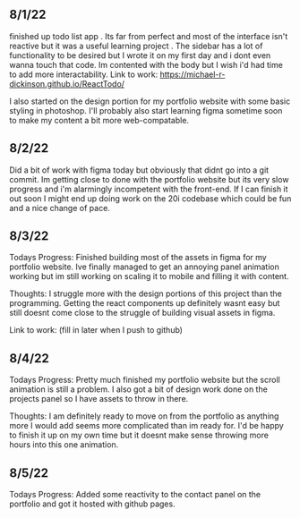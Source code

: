 ## 8/1/22

finished up todo list app . 
Its far from perfect and most of the interface isn't reactive but it was a useful learning project .
The sidebar has a lot of functionality to be desired but I wrote it on my first day and i dont even wanna touch that code. 
Im contented with the body but I wish i'd had time to add more interactability. 
Link to work: https://michael-r-dickinson.github.io/ReactTodo/


I also started on the design portion for my portfolio website with some basic styling in photoshop.
I'll probably also start learning figma sometime soon to make my content a bit more web-compatable. 

## 8/2/22 
Did a bit of work with figma today but obviously that didnt go into a git commit. 
Im getting close to done with the portfolio website but its very slow progress and i'm alarmingly incompetent with the front-end. 
If I can finish it out soon I might end up doing work on the 20i codebase which could be fun and a nice change of pace. 

## 8/3/22
Todays Progress: Finished building most of the assets in figma for my portfolio website. Ive finally managed to get an annoying panel animation working but im still working on scaling it to mobile and filling it with content. 

Thoughts: I struggle more with the design portions of this project than the programming. Getting the react components up definitely wasnt easy but still doesnt come close to the struggle of building visual assets in figma.

Link to work: (fill in later when I push to github)

## 8/4/22
Todays Progress: Pretty much finished my portfolio website but the scroll animation is still a problem. I also got a bit of design work done on the projects panel so I have assets to throw in there.

Thoughts: I am definitely ready to move on from the portfolio as anything more I would add seems more complicated than im ready for. I'd be happy to finish it up on my own time but it doesnt make sense throwing more hours into this one animation. 

## 8/5/22
Todays Progress: Added some reactivity to the contact panel on the portfolio and got it hosted with github pages. 